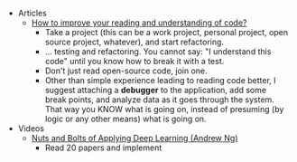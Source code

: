 - Articles
  - [How to improve your reading and understanding of code?](http://stackoverflow.com/questions/1307790/how-to-improve-your-reading-and-understanding-of-code)
    - Take a project (this can be a work project, personal project, open source project, whatever), and start refactoring.
    - ... testing and refactoring. You cannot say: "I understand this code" until you know how to break it with a test.
    - Don't just read open-source code, join one.
    - Other than simple experience leading to reading code better, I suggest attaching a **debugger** to the application, add some break points, and analyze data as it goes through the system. That way you KNOW what is going on, instead of presuming (by logic or any other means) what is going on.
- Videos
  - [Nuts and Bolts of Applying Deep Learning (Andrew Ng)](https://www.youtube.com/watch?v=F1ka6a13S9I)
    - Read 20 papers and implement

